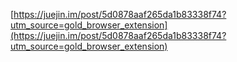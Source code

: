 
[https://juejin.im/post/5d0878aaf265da1b83338f74?utm_source=gold_browser_extension](https://juejin.im/post/5d0878aaf265da1b83338f74?utm_source=gold_browser_extension)


<!--stackedit_data:
eyJoaXN0b3J5IjpbLTE3MTIxNzYyOTFdfQ==
-->
